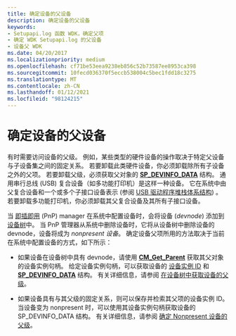 ```yaml
---
title: 确定设备的父设备
description: 确定设备的父设备
keywords:
- Setupapi.log 函数 WDK，确定父项
- 确定 WDK Setupapi.log 的父设备
- 设备父 WDK
ms.date: 04/20/2017
ms.localizationpriority: medium
ms.openlocfilehash: cf71be53eea9238eb856c52b73587ee8953ca398
ms.sourcegitcommit: 10fecd036370f5eccb538004c5bec1fdd18c3275
ms.translationtype: MT
ms.contentlocale: zh-CN
ms.lasthandoff: 01/12/2021
ms.locfileid: "98124215"
---
```

# <a name="determining-the-parent-of-a-device"></a>确定设备的父设备





有时需要访问设备的父级。 例如，某些类型的硬件设备的操作取决于特定父设备与子设备集之间的固定关系。 若要卸载此类硬件设备，你必须卸载除所有子设备之外的父项。 若要卸载父级，必须获取父对象的 [**SP_DEVINFO_DATA**](/windows/win32/api/setupapi/ns-setupapi-sp_devinfo_data) 结构。 通用串行总线 (USB) 复合设备（如多功能打印机）是这样一种设备。 它在系统中由父复合设备和一个或多个子接口设备表示 (参阅 [USB 驱动程序堆栈体系结构](../usbcon/usb-3-0-driver-stack-architecture.md)) 。 若要卸载多功能打印机，你必须卸载其父复合设备及其所有子接口设备。

当 [即插即用](../kernel/introduction-to-plug-and-play.md) (PnP) manager 在系统中配置设备时，会将设备 (*devnode*) 添加到 [设备树](../kernel/device-tree.md)中。 当 PnP 管理器从系统中删除设备时，它将从设备树中删除设备的 devnode，设备将成为 *nonpresent 设备*。 确定设备父项所用的方法取决于当前在系统中配置设备的方式，如下所示：

-   如果设备在设备树中具有 devnode，请使用 [**CM_Get_Parent**](/windows/win32/api/cfgmgr32/nf-cfgmgr32-cm_get_parent) 获取其父对象的设备实例句柄。 给定设备实例句柄，可以获取设备的 [设备实例 ID](device-instance-ids.md) 和 [**SP_DEVINFO_DATA**](/windows/win32/api/setupapi/ns-setupapi-sp_devinfo_data) 结构。 有关详细信息，请参阅 [在设备树中获取设备的父级](obtaining-the-parent-of-a-device-in-the-device-tree.md)。

-   如果设备具有与其父级的固定关系，则可以保存并检索其父项的设备实例 ID。 当设备变为 nonpresent 时，可以使用其设备实例句柄获取设备的 SP_DEVINFO_DATA 结构。 有关详细信息，请参阅 [确定 Nonpresent 设备的父级](determining-the-parent-of-a-nonpresent-device.md)。